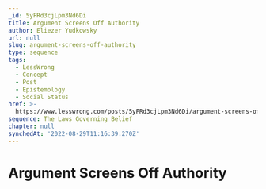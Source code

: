 ```yaml
---
_id: 5yFRd3cjLpm3Nd6Di
title: Argument Screens Off Authority
author: Eliezer Yudkowsky
url: null
slug: argument-screens-off-authority
type: sequence
tags:
  - LessWrong
  - Concept
  - Post
  - Epistemology
  - Social Status
href: >-
  https://www.lesswrong.com/posts/5yFRd3cjLpm3Nd6Di/argument-screens-off-authority
sequence: The Laws Governing Belief
chapter: null
synchedAt: '2022-08-29T11:16:39.270Z'
---
```

# Argument Screens Off Authority

